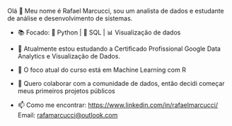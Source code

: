 Olá 👋 Meu nome é Rafael Marcucci, sou um analista de dados e estudante de análise e desenvolvimento de sistemas.

- 📚 Focado: 🐍 Python | 🐘 SQL | 📊 Visualização de dados

- 🌱 Atualmente estou estudando a Certificado Profissional Google Data Analytics e Visualização de Dados.
- 🤖 O foco atual do curso está em Machine Learning com R
  
- 👯 Quero colaborar com a comunidade de dados, então decidi começar meus primeiros projetos públicos
- 📫 Como me encontrar: https://www.linkedin.com/in/rafaelmarcucci/ Email: rafamarcucci@outlook.com
